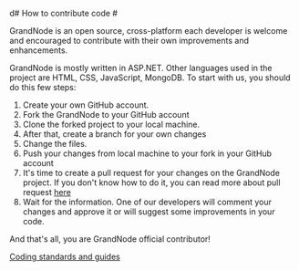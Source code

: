 d# How to contribute code #

GrandNode is an open source, cross-platform each developer is welcome and encouraged to contribute with their own improvements and enhancements.

GrandNode is mostly written in ASP.NET. Other languages used in the project are HTML, CSS, JavaScript, MongoDB. 
To start with us, you should do this few steps:

1. Create your own GitHub account. 
2. Fork the GrandNode to your GitHub account
3. Clone the forked project to your local machine. 
4. After that, create a branch for your own changes
5. Change the files.
6. Push your changes from local machine to your fork in your GitHub account
7. It's time to create a pull request for your changes on the GrandNode project. If you don't know how to do it, you can read more about pull request [here](https://help.github.com/articles/about-pull-requests/)
8. Wait for the information. One of our developers will comment your changes and approve it or will suggest some improvements in your code.

And that's all, you are GrandNode official contributor!

[Coding standards and guides](http://docs.grandnode.com/developers-guide)

